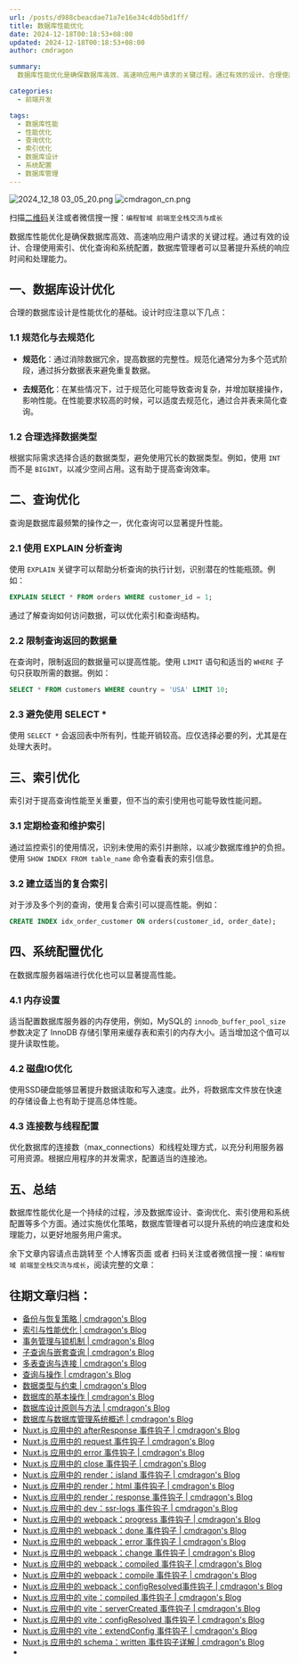 ```yaml
---
url: /posts/d988cbeacdae71a7e16e34c4db5bd1ff/
title: 数据库性能优化
date: 2024-12-18T00:18:53+08:00
updated: 2024-12-18T00:18:53+08:00
author: cmdragon

summary:
  数据库性能优化是确保数据库高效、高速响应用户请求的关键过程。通过有效的设计、合理使用索引、优化查询和系统配置，数据库管理者可以显著提升系统的响应时间和处理能力。

categories:
  - 前端开发

tags:
  - 数据库性能
  - 性能优化
  - 查询优化
  - 索引优化
  - 数据库设计
  - 系统配置
  - 数据库管理
---
```


<img src="https://static.cmdragon.cn/blog/images/2024_12_18 03_05_20.png@blog" title="2024_12_18 03_05_20.png" alt="2024_12_18 03_05_20.png"/>

<img src="https://api2.cmdragon.cn/upload/cmder/20250304_012821924.jpg" title="cmdragon_cn.png" alt="cmdragon_cn.png"/>


扫描[二维码](https://api2.cmdragon.cn/upload/cmder/20250304_012821924.jpg)关注或者微信搜一搜：`编程智域 前端至全栈交流与成长`



数据库性能优化是确保数据库高效、高速响应用户请求的关键过程。通过有效的设计、合理使用索引、优化查询和系统配置，数据库管理者可以显著提升系统的响应时间和处理能力。



## 一、数据库设计优化

合理的数据库设计是性能优化的基础。设计时应注意以下几点：

### 1.1 规范化与去规范化

- **规范化**：通过消除数据冗余，提高数据的完整性。规范化通常分为多个范式阶段，通过拆分数据表来避免重复数据。

- **去规范化**：在某些情况下，过于规范化可能导致查询复杂，并增加联接操作，影响性能。在性能要求较高的时候，可以适度去规范化，通过合并表来简化查询。

### 1.2 合理选择数据类型

根据实际需求选择合适的数据类型，避免使用冗长的数据类型。例如，使用 `INT` 而不是 `BIGINT`，以减少空间占用。这有助于提高查询效率。

## 二、查询优化

查询是数据库最频繁的操作之一，优化查询可以显著提升性能。

### 2.1 使用 EXPLAIN 分析查询

使用 `EXPLAIN` 关键字可以帮助分析查询的执行计划，识别潜在的性能瓶颈。例如：

```sql
EXPLAIN SELECT * FROM orders WHERE customer_id = 1;
```

通过了解查询如何访问数据，可以优化索引和查询结构。

### 2.2 限制查询返回的数据量

在查询时，限制返回的数据量可以提高性能。使用 `LIMIT` 语句和适当的 `WHERE` 子句只获取所需的数据。例如：

```sql
SELECT * FROM customers WHERE country = 'USA' LIMIT 10;
```

### 2.3 避免使用 SELECT *

使用 `SELECT *` 会返回表中所有列，性能开销较高。应仅选择必要的列，尤其是在处理大表时。

## 三、索引优化

索引对于提高查询性能至关重要，但不当的索引使用也可能导致性能问题。

### 3.1 定期检查和维护索引

通过监控索引的使用情况，识别未使用的索引并删除，以减少数据库维护的负担。使用 `SHOW INDEX FROM table_name` 命令查看表的索引信息。

### 3.2 建立适当的复合索引

对于涉及多个列的查询，使用复合索引可以提高性能。例如：

```sql
CREATE INDEX idx_order_customer ON orders(customer_id, order_date);
```

## 四、系统配置优化

在数据库服务器端进行优化也可以显著提高性能。

### 4.1 内存设置

适当配置数据库服务器的内存使用，例如，MySQL的 `innodb_buffer_pool_size` 参数决定了 InnoDB 存储引擎用来缓存表和索引的内存大小。适当增加这个值可以提升读取性能。

### 4.2 磁盘IO优化

使用SSD硬盘能够显著提升数据读取和写入速度。此外，将数据库文件放在快速的存储设备上也有助于提高总体性能。

### 4.3 连接数与线程配置

优化数据库的连接数（max_connections）和线程处理方式，以充分利用服务器可用资源。根据应用程序的并发需求，配置适当的连接池。

## 五、总结

数据库性能优化是一个持续的过程，涉及数据库设计、查询优化、索引使用和系统配置等多个方面。通过实施优化策略，数据库管理者可以提升系统的响应速度和处理能力，以更好地服务用户需求。

余下文章内容请点击跳转至 个人博客页面 或者 扫码关注或者微信搜一搜：`编程智域 前端至全栈交流与成长`，阅读完整的文章：

## 往期文章归档：

- [备份与恢复策略 | cmdragon's Blog](https://blog.cmdragon.cn/posts/0f3edf9550ac/)
- [索引与性能优化 | cmdragon's Blog](https://blog.cmdragon.cn/posts/0fd4e9a4123a/)
- [事务管理与锁机制 | cmdragon's Blog](https://blog.cmdragon.cn/posts/21e8e33b5a0c/)
- [子查询与嵌套查询 | cmdragon's Blog](https://blog.cmdragon.cn/posts/ef7711d5077d/)
- [多表查询与连接 | cmdragon's Blog](https://blog.cmdragon.cn/posts/cbc5ebea2633/)
- [查询与操作 | cmdragon's Blog](https://blog.cmdragon.cn/posts/45016c6a3d2d/)
- [数据类型与约束 | cmdragon's Blog](https://blog.cmdragon.cn/posts/1aff87ac2263/)
- [数据库的基本操作 | cmdragon's Blog](https://blog.cmdragon.cn/posts/541c699d86de/)
- [数据库设计原则与方法 | cmdragon's Blog](https://blog.cmdragon.cn/posts/daf29831e102/)
- [数据库与数据库管理系统概述 | cmdragon's Blog](https://blog.cmdragon.cn/posts/dc1046549846/)
- [Nuxt.js 应用中的 afterResponse 事件钩子 | cmdragon's Blog](https://blog.cmdragon.cn/posts/d64fddbcad54/)
- [Nuxt.js 应用中的 request 事件钩子 | cmdragon's Blog](https://blog.cmdragon.cn/posts/0c461d69ac0d/)
- [Nuxt.js 应用中的 error 事件钩子 | cmdragon's Blog](https://blog.cmdragon.cn/posts/1bd4e4574b1a/)
- [Nuxt.js 应用中的 close 事件钩子 | cmdragon's Blog](https://blog.cmdragon.cn/posts/0bb0cade5fa2/)
- [Nuxt.js 应用中的 render：island 事件钩子 | cmdragon's Blog](https://blog.cmdragon.cn/posts/47bf55a8b641/)
- [Nuxt.js 应用中的 render：html 事件钩子 | cmdragon's Blog](https://blog.cmdragon.cn/posts/0f91c080fd2c/)
- [Nuxt.js 应用中的 render：response 事件钩子 | cmdragon's Blog](https://blog.cmdragon.cn/posts/3ce5250cec36/)
- [Nuxt.js 应用中的 dev：ssr-logs 事件钩子 | cmdragon's Blog](https://blog.cmdragon.cn/posts/1b63f35eebe8/)
- [Nuxt.js 应用中的 webpack：progress 事件钩子 | cmdragon's Blog](https://blog.cmdragon.cn/posts/533d23bcbe61/)
- [Nuxt.js 应用中的 webpack：done 事件钩子 | cmdragon's Blog](https://blog.cmdragon.cn/posts/3e8fa49cbd4b/)
- [Nuxt.js 应用中的 webpack：error 事件钩子 | cmdragon's Blog](https://blog.cmdragon.cn/posts/0fb47ad58e14/)
- [Nuxt.js 应用中的 webpack：change 事件钩子 | cmdragon's Blog](https://blog.cmdragon.cn/posts/43a57e843f48/)
- [Nuxt.js 应用中的 webpack：compiled 事件钩子 | cmdragon's Blog](https://blog.cmdragon.cn/posts/0b6ec5ce3d59/)
- [Nuxt.js 应用中的 webpack：compile 事件钩子 | cmdragon's Blog](https://blog.cmdragon.cn/posts/7336c7f0809e/)
- [Nuxt.js 应用中的 webpack：configResolved事件钩子 | cmdragon's Blog](https://blog.cmdragon.cn/posts/afe62aeeaf6f/)
- [Nuxt.js 应用中的 vite：compiled 事件钩子 | cmdragon's Blog](https://blog.cmdragon.cn/posts/973541933f38/)
- [Nuxt.js 应用中的 vite：serverCreated 事件钩子 | cmdragon's Blog](https://blog.cmdragon.cn/posts/ab7710befd8e/)
- [Nuxt.js 应用中的 vite：configResolved 事件钩子 | cmdragon's Blog](https://blog.cmdragon.cn/posts/1266785cead8/)
- [Nuxt.js 应用中的 vite：extendConfig 事件钩子 | cmdragon's Blog](https://blog.cmdragon.cn/posts/e1ea2c9a1566/)
- [Nuxt.js 应用中的 schema：written 事件钩子详解 | cmdragon's Blog](https://blog.cmdragon.cn/posts/11121d82a55c/)
-

